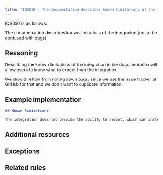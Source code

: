```yaml
---
title: "IQS050 - The documentation describes known limitations of the integration (not to be confused with bugs)"
---
```


IQS050 is as follows:

The documentation describes known limitations of the integration (not to be confused with bugs)

## Reasoning

Describing the known limitations of the integration in the documentation will allow users to know what to expect from the integration.

We should refrain from noting down bugs, since we use the issue tracker at GitHub for that and we don't want to duplicate information.

## Example implementation

```markdown
## Known limitations

The integration does not provide the ability to reboot, which can instead be done via the manufacturer's app.
```

## Additional resources


## Exceptions


## Related rules

